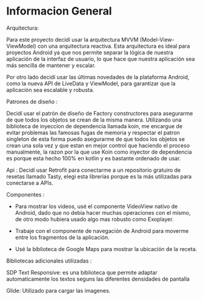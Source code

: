 # Informacion General

Arquitectura: 

Para este proyecto decidí usar la arquitectura MVVM (Model-View-ViewModel) con una arquitectura reactiva. Esta arquitectura es ideal para proyectos Android ya que nos permite separar la lógica de nuestra aplicación de la interfaz de usuario, lo que hace que nuestra aplicación sea más sencilla de mantener y escalar.

Por otro lado decidí usar las últimas novedades de la plataforma Android, como la nueva API de LiveData y ViewModel, para garantizar que la aplicación sea escalable y robusta. 

Patrones de diseño : 

Decidí usar el patrón de diseño de Factory constructores para asegurarme de que todos los objetos se crean de la misma manera. 
Utilizando una biblioteca de inyeccion de dependencia llamada koin, me encargue de evitar problemas las famosas fugas de memoria y respectar el patron singleton de esta forma puedo asegurarme de que todos los objetos se crean una sola vez y que estan en mejor control que haciendo el proceso manualmente, la razon por la que use Koin como inyector de dependencia es porque esta hecho 100% en kotlin y es bastante ordenado de usar.

Api : 
Decidí usar Retrofit para conectarme a un repositorio gratuiro de resetas llamado Tasty, elegi esta librerías porque es la más utilizadas para conectarse a APIs.

Componentes : 

* Para mostrar los videos, usé el componente VideoView nativo de Android, dado que no debia hacer muchas operaciones con el mismo, de otro modo hubiera usado algo mas robusto como Exoplayer.

* Trabaje con el componente de navegación de Android para moverme entre los fragmentos de la aplicación.

* Usé la biblioteca de Google Maps para mostrar la ubicación de la receta.

Bibliotecas adicionales utilizadas : 

SDP Text Responsive: es una biblioteca que permite adaptar automaticamente los textos seguns las diferentes densidades de pantalla 
    
Glide: Utilizado para cargar las imagenes.


